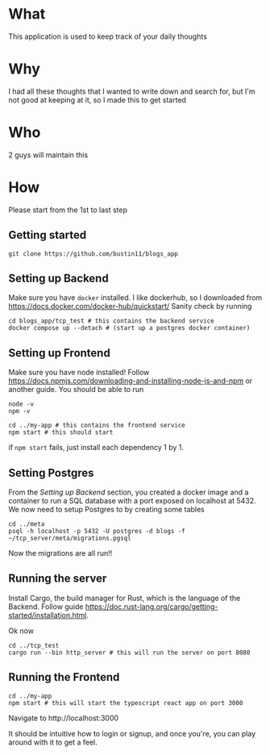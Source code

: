 
# What
This application is used to keep track of your daily thoughts

# Why 
I had all these thoughts that I wanted to write down and search for, but I'm not good at keeping at it, so I made this to get started

# Who
2 guys will maintain this

# How

Please start from the 1st to last step

## Getting started
```
git clone https://github.com/bustin11/blogs_app
```

## Setting up Backend
Make sure you have `docker` installed. I like dockerhub, so I downloaded from https://docs.docker.com/docker-hub/quickstart/
Sanity check by running 
```
cd blogs_app/tcp_test # this contains the backend service
docker compose up --detach # (start up a postgres docker container) 
```

## Setting up Frontend
Make sure you have node installed! Follow https://docs.npmjs.com/downloading-and-installing-node-js-and-npm or another guide. You should be able to run 
```
node -v
npm -v
``` 

```
cd ../my-app # this contains the frontend service
npm start # this should start
```

if `npm start` fails, just install each dependency 1 by 1.

## Setting Postgres
From the _Setting up Backend_ section, you created a docker image and a container to run a SQL database with a port exposed on localhost at 5432. We now need to setup Postgres to by creating some tables
```
cd ../meta
psql -h localhost -p 5432 -U postgres -d blogs -f ~/tcp_server/meta/migrations.pgsql
```
Now the migrations are all run!!

## Running the server
Install Cargo, the build manager for Rust, which is the language of the Backend. Follow guide https://doc.rust-lang.org/cargo/getting-started/installation.html.

Ok now
```
cd ../tcp_test
cargo run --bin http_server # this will run the server on port 8080
```

## Running the Frontend
```
cd ../my-app
npm start # this will start the typescript react app on port 3000
```
Navigate to http://localhost:3000

It should be intuitive how to login or signup, and once you're, you can play around with it to get a feel.